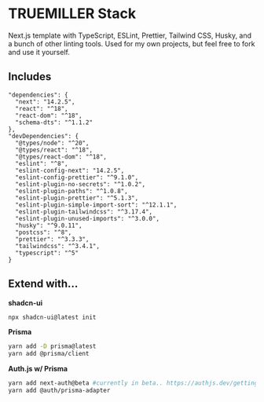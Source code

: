 # TRUEMILLER Stack

Next.js template with TypeScript, ESLint, Prettier, Tailwind CSS, Husky, and a bunch of other linting tools.
Used for my own projects, but feel free to fork and use it yourself.

## Includes

```jsonc
"dependencies": {
  "next": "14.2.5",
  "react": "^18",
  "react-dom": "^18",
  "schema-dts": "^1.1.2"
},
"devDependencies": {
  "@types/node": "^20",
  "@types/react": "^18",
  "@types/react-dom": "^18",
  "eslint": "^8",
  "eslint-config-next": "14.2.5",
  "eslint-config-prettier": "^9.1.0",
  "eslint-plugin-no-secrets": "^1.0.2",
  "eslint-plugin-paths": "^1.0.8",
  "eslint-plugin-prettier": "^5.1.3",
  "eslint-plugin-simple-import-sort": "^12.1.1",
  "eslint-plugin-tailwindcss": "^3.17.4",
  "eslint-plugin-unused-imports": "^3.0.0",
  "husky": "^9.0.11",
  "postcss": "^8",
  "prettier": "^3.3.3",
  "tailwindcss": "^3.4.1",
  "typescript": "^5"
}
```

## Extend with...
**shadcn-ui**
```bash
npx shadcn-ui@latest init
```

**Prisma**
```bash
yarn add -D prisma@latest 
yarn add @prisma/client 
```

**Auth.js w/ Prisma**
```bash
yarn add next-auth@beta #currently in beta.. https://authjs.dev/getting-started/installation?framework=next.js
yarn add @auth/prisma-adapter
```




